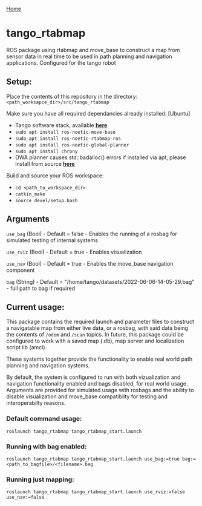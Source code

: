 [Home](index.md)  
# tango_rtabmap
ROS package using rtabmap and move_base to construct a map from sensor data in real time to be used in path planning and navigation applications.
Configured for the tango robot

## Setup:
Place the contents of this repository in the directory:
```<path_worksapce_dir>/src/tango_rtabmap```

Make sure you have all required dependancies already installed: \[Ubuntu]
- Tango software stack, available [**<ins>here</ins>**](https://github.com/fearn-robotics)
- ```sudo apt install ros-noetic-move-base```
- ```sudo apt install ros-noetic-rtabmap-ros```
- ```sudo apt install ros-noetic-global-planner```
- ```sudo apt install chrony```
- DWA planner causes std::badalloc() errors if installed via apt, please install from source [**<ins>here<ins/>**](https://github.com/ros-planning/navigation/tree/noetic-devel/dwa_local_planner)

Build and source your ROS workspace:
- ```cd <path_to_workspace_dir>```
- ```catkin_make```
- ```source devel/setup.bash```

## Arguments
```use_bag``` (Bool) - Default = false - Enables the running of a rosbag for simulated testing of internal systems

```use_rviz``` (Bool) - Default = true - Enables visualization

```use_nav``` (Bool) - Default = true - Enables the move_base navigation component

```bag``` (String) - Default = "/home/tango/datasets/2022-06-06-14-05-29.bag" - full path to bag if required

## Current usage:
This package contains the required launch and parameter files to construct a navigatable map from either live data, or a rosbag, with said data being the contents of ```/odom``` and ```/scan``` topics. In future, this package could be configured to work with a saved map (.db), map server and localization script lib (amcl).

These systems together provide the functionality to enable real world path planning and navigation systems.

By default, the system is configured to run with both vizualization and navigation functionality enabled and bags disabled, for real world usage.
Arguments are provided for simulated usage with rosbags and the ability to disable visualization and move_base compatibilty for testing and interoperabilty reasons.

### Default command usage:
```roslaunch tango_rtabmap tango_rtabmap_start.launch```

### Running with bag enabled:
```roslaunch tango_rtabmap tango_rtabmap_start.launch use_bag:=true bag:=<path_to_bagfile>/<filename>.bag```

### Running just mapping:
```roslaunch tango_rtabmap tango_rtabmap_start.launch use_rviz:=false use_nav:=false```
